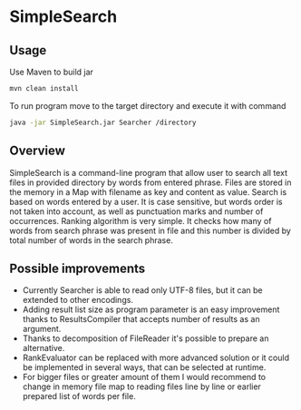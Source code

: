 # SimpleSearch

## Usage

Use Maven to build jar
```bash
mvn clean install
```

To run program move to the target directory and execute it with command
```bash
java -jar SimpleSearch.jar Searcher /directory
```
## Overview
SimpleSearch is a command-line program that allow user to search all text files in provided directory by words from entered phrase.
Files are stored in the memory in a Map with filename as key and content as value. 
Search is based on words entered by a user. It is case sensitive, but words order is not taken into account, as well as punctuation marks and number of occurrences.
Ranking algorithm is very simple. It checks how many of words from search phrase was present in file and this number is divided by total number of words in the search phrase.


## Possible improvements

- Currently Searcher is able to read only UTF-8 files, but it can be extended to other encodings.
- Adding result list size as program parameter is an easy improvement thanks to ResultsCompiler that accepts number of results as an argument.
- Thanks to decomposition of FileReader it's possible to prepare an alternative.
- RankEvaluator can be replaced with more advanced solution or it could be implemented in several ways, that can be selected at runtime.
- For bigger files or greater amount of them I would recommend to change in memory file map to reading files line by line or earlier prepared list of words per file.
